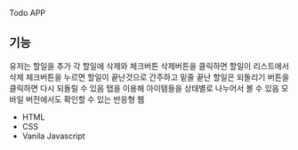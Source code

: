 Todo APP

## 기능

유저는 할일을 추가
각 할일에 삭제와 체크버튼
삭제버튼을 클릭하면 할일이 리스트에서 삭제
체크버튼을 누르면 할일이 끝난것으로 간주하고 밑줄
끝난 할일은 되돌리기 버튼을 클릭하면 다시 되돌릴 수 있음
탭을 이용해 아이템들을 상태별로 나누어서 볼 수 있음
모바일 버전에서도 확인할 수 있는 반응형 웹

- HTML
- CSS
- Vanila Javascript
